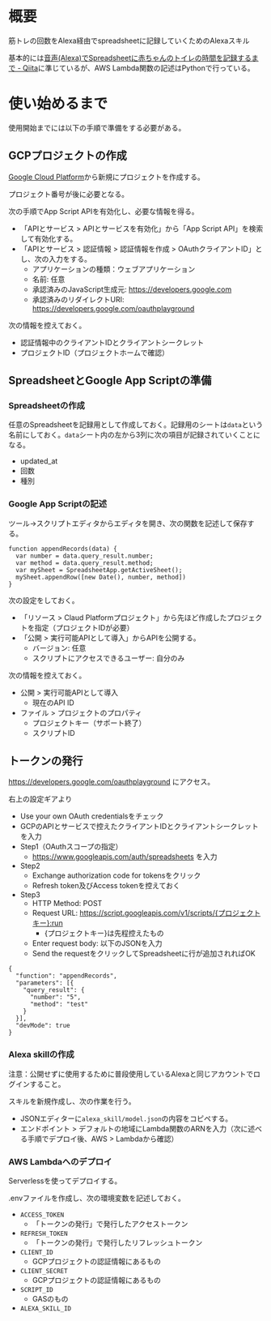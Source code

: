 # 概要

筋トレの回数をAlexa経由でspreadsheetに記録していくためのAlexaスキル

基本的には[音声(Alexa)でSpreadsheetに赤ちゃんのトイレの時間を記録するまで - Qiita](https://qiita.com/waterada/items/ce430180c314ed73a9db)に準じているが、AWS Lambda関数の記述はPythonで行っている。

# 使い始めるまで

使用開始までには以下の手順で準備をする必要がある。

## GCPプロジェクトの作成

[Google Cloud Platform](https://console.cloud.google.com/)から新規にプロジェクトを作成する。

プロジェクト番号が後に必要となる。

次の手順でApp Script APIを有効化し、必要な情報を得る。

- 「APIとサービス > APIとサービスを有効化」から「App Script API」を検索して有効化する。
- 「APIとサービス > 認証情報 > 認証情報を作成 > OAuthクライアントID」とし、次の入力をする。
    - アプリケーションの種類：ウェブアプリケーション
    - 名前: 任意
    - 承認済みのJavaScript生成元: https://developers.google.com
    - 承認済みのリダイレクトURI: https://developers.google.com/oauthplayground


次の情報を控えておく。

- 認証情報中のクライアントIDとクライアントシークレット
- プロジェクトID（プロジェクトホームで確認）

## SpreadsheetとGoogle App Scriptの準備

### Spreadsheetの作成

任意のSpreadsheetを記録用として作成しておく。記録用のシートは`data`という名前にしておく。`data`シート内の左から3列に次の項目が記録されていくことになる。

- updated_at
- 回数
- 種別

### Google App Scriptの記述

ツール→スクリプトエディタからエディタを開き、次の関数を記述して保存する。

```
function appendRecords(data) {
  var number = data.query_result.number;
  var method = data.query_result.method;
  var mySheet = SpreadsheetApp.getActiveSheet();
  mySheet.appendRow([new Date(), number, method])
}
```

次の設定をしておく。

- 「リソース > Claud Platformプロジェクト」から先ほど作成したプロジェクトを指定（プロジェクトIDが必要）
- 「公開 > 実行可能APIとして導入」からAPIを公開する。
    - バージョン: 任意
    - スクリプトにアクセスできるユーザー: 自分のみ

次の情報を控えておく。

- 公開 > 実行可能APIとして導入
    - 現在のAPI ID
- ファイル > プロジェクトのプロパティ
    - プロジェクトキー（サポート終了）
    - スクリプトID

## トークンの発行

https://developers.google.com/oauthplayground にアクセス。

右上の設定ギアより

- Use your own OAuth credentialsをチェック
- GCPのAPIとサービスで控えたクライアントIDとクライアントシークレットを入力
- Step1（OAuthスコープの指定）
    - https://www.googleapis.com/auth/spreadsheets を入力
- Step2
    - Exchange authorization code for tokensをクリック
    - Refresh token及びAccess tokenを控えておく
- Step3
    - HTTP Method: POST
    - Request URL: https://script.googleapis.com/v1/scripts/{プロジェクトキー}:run
        - {プロジェクトキー}は先程控えたもの
    - Enter request body: 以下のJSONを入力
    - Send the requestをクリックしてSpreadsheetに行が追加されればOK

```
{
  "function": "appendRecords",
  "parameters": [{
    "query_result": {
      "number": "5",
      "method": "test"
    }
  }],
  "devMode": true
}
```

### Alexa skillの作成

注意：公開せずに使用するために普段使用しているAlexaと同じアカウントでログインすること。

スキルを新規作成し、次の作業を行う。

- JSONエディターに`alexa_skill/model.json`の内容をコピペする。
- エンドポイント > デフォルトの地域にLambda関数のARNを入力（次に述べる手順でデプロイ後、AWS > Lambdaから確認）

### AWS Lambdaへのデプロイ

Serverlessを使ってデプロイする。

.envファイルを作成し、次の環境変数を記述しておく。

- `ACCESS_TOKEN`
    - 「トークンの発行」で発行したアクセストークン
- `REFRESH_TOKEN`
    - 「トークンの発行」で発行したリフレッシュトークン
- `CLIENT_ID`
    - GCPプロジェクトの認証情報にあるもの
- `CLIENT_SECRET`
    - GCPプロジェクトの認証情報にあるもの
- `SCRIPT_ID`
    - GASのもの
- `ALEXA_SKILL_ID`